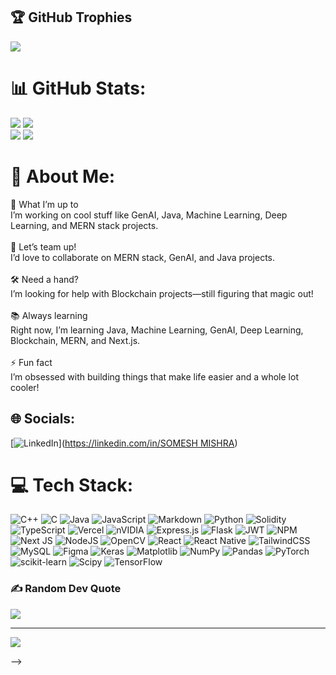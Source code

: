 ## 🏆 GitHub Trophies
![](https://github-profile-trophy.vercel.app/?username=MishraSomesh001&theme=radical&no-frame=false&no-bg=false&margin-w=4)
# 📊 GitHub Stats:
![](https://github-readme-stats.vercel.app/api?username=MishraSomesh001&theme=radical&hide_border=false&include_all_commits=true&count_private=true)
![](https://github-readme-streak-stats.herokuapp.com/?user=MishraSomesh001&theme=radical&hide_border=false)<br/>
![](https://github-contributor-stats.vercel.app/api?username=MishraSomesh001&limit=5&theme=radical&combine_all_yearly_contributions=true)
![](https://github-readme-stats.vercel.app/api/top-langs/?username=MishraSomesh001&theme=radical&hide_border=false&include_all_commits=true&count_private=true&layout=compact)
# 💫 About Me:
🚀 What I’m up to<br>I’m working on cool stuff like GenAI, Java, Machine Learning, Deep Learning, and MERN stack projects.<br><br>🤝 Let’s team up!<br>I’d love to collaborate on MERN stack, GenAI, and Java projects.<br><br>🛠️ Need a hand?<br>I’m looking for help with Blockchain projects—still figuring that magic out!<br><br>📚 Always learning<br>Right now, I’m learning Java, Machine Learning, GenAI, Deep Learning, Blockchain, MERN, and Next.js.<br><br>⚡ Fun fact<br>I’m obsessed with building things that make life easier and a whole lot cooler!


## 🌐 Socials:
[![LinkedIn](https://img.shields.io/badge/LinkedIn-%230077B5.svg?logo=linkedin&logoColor=white)]([https://linkedin.com/in/SOMESH MISHRA](https://www.linkedin.com/in/somesh-mishra-2604b6292/)) 

# 💻 Tech Stack:
![C++](https://img.shields.io/badge/c++-%2300599C.svg?style=flat&logo=c%2B%2B&logoColor=white) ![C](https://img.shields.io/badge/c-%2300599C.svg?style=flat&logo=c&logoColor=white) ![Java](https://img.shields.io/badge/java-%23ED8B00.svg?style=flat&logo=openjdk&logoColor=white) ![JavaScript](https://img.shields.io/badge/javascript-%23323330.svg?style=flat&logo=javascript&logoColor=%23F7DF1E) ![Markdown](https://img.shields.io/badge/markdown-%23000000.svg?style=flat&logo=markdown&logoColor=white) ![Python](https://img.shields.io/badge/python-3670A0?style=flat&logo=python&logoColor=ffdd54) ![Solidity](https://img.shields.io/badge/Solidity-%23363636.svg?style=flat&logo=solidity&logoColor=white) ![TypeScript](https://img.shields.io/badge/typescript-%23007ACC.svg?style=flat&logo=typescript&logoColor=white) ![Vercel](https://img.shields.io/badge/vercel-%23000000.svg?style=flat&logo=vercel&logoColor=white) ![nVIDIA](https://img.shields.io/badge/cuda-000000.svg?style=flat&logo=nVIDIA&logoColor=green) ![Express.js](https://img.shields.io/badge/express.js-%23404d59.svg?style=flat&logo=express&logoColor=%2361DAFB) ![Flask](https://img.shields.io/badge/flask-%23000.svg?style=flat&logo=flask&logoColor=white) ![JWT](https://img.shields.io/badge/JWT-black?style=flat&logo=JSON%20web%20tokens) ![NPM](https://img.shields.io/badge/NPM-%23CB3837.svg?style=flat&logo=npm&logoColor=white) ![Next JS](https://img.shields.io/badge/Next-black?style=flat&logo=next.js&logoColor=white) ![NodeJS](https://img.shields.io/badge/node.js-6DA55F?style=flat&logo=node.js&logoColor=white) ![OpenCV](https://img.shields.io/badge/opencv-%23white.svg?style=flat&logo=opencv&logoColor=white) ![React](https://img.shields.io/badge/react-%2320232a.svg?style=flat&logo=react&logoColor=%2361DAFB) ![React Native](https://img.shields.io/badge/react_native-%2320232a.svg?style=flat&logo=react&logoColor=%2361DAFB) ![TailwindCSS](https://img.shields.io/badge/tailwindcss-%2338B2AC.svg?style=flat&logo=tailwind-css&logoColor=white) ![MySQL](https://img.shields.io/badge/mysql-4479A1.svg?style=flat&logo=mysql&logoColor=white) ![Figma](https://img.shields.io/badge/figma-%23F24E1E.svg?style=flat&logo=figma&logoColor=white) ![Keras](https://img.shields.io/badge/Keras-%23D00000.svg?style=flat&logo=Keras&logoColor=white) ![Matplotlib](https://img.shields.io/badge/Matplotlib-%23ffffff.svg?style=flat&logo=Matplotlib&logoColor=black) ![NumPy](https://img.shields.io/badge/numpy-%23013243.svg?style=flat&logo=numpy&logoColor=white) ![Pandas](https://img.shields.io/badge/pandas-%23150458.svg?style=flat&logo=pandas&logoColor=white) ![PyTorch](https://img.shields.io/badge/PyTorch-%23EE4C2C.svg?style=flat&logo=PyTorch&logoColor=white) ![scikit-learn](https://img.shields.io/badge/scikit--learn-%23F7931E.svg?style=flat&logo=scikit-learn&logoColor=white) ![Scipy](https://img.shields.io/badge/SciPy-%230C55A5.svg?style=flat&logo=scipy&logoColor=%white) ![TensorFlow](https://img.shields.io/badge/TensorFlow-%23FF6F00.svg?style=flat&logo=TensorFlow&logoColor=white)


### ✍️ Random Dev Quote
![](https://quotes-github-readme.vercel.app/api?type=horizontal&theme=radical)


---
[![](https://visitcount.itsvg.in/api?id=MishraSomesh001&icon=5&color=0)](https://visitcount.itsvg.in)

<!-- Proudly created with GPRM ( https://gprm.itsvg.in )
# 💫 About Me:
vyuuvyiu

# 📊 GitHub Stats:
![](https://github-readme-stats.vercel.app/api?username=MishraSomesh001&theme=radical&hide_border=false&include_all_commits=true&count_private=true)<br/>
![](https://github-readme-streak-stats.herokuapp.com/?user=MishraSomesh001&theme=radical&hide_border=false)<br/>
![](https://github-readme-stats.vercel.app/api/top-langs/?username=MishraSomesh001&theme=radical&hide_border=false&include_all_commits=true&count_private=true&layout=compact)

---
[![](https://visitcount.itsvg.in/api?id=MishraSomesh001&icon=0&color=0)](https://visitcount.itsvg.in)

<!-- Proudly created with GPRM ( https://gprm.itsvg.in ) -->-->
